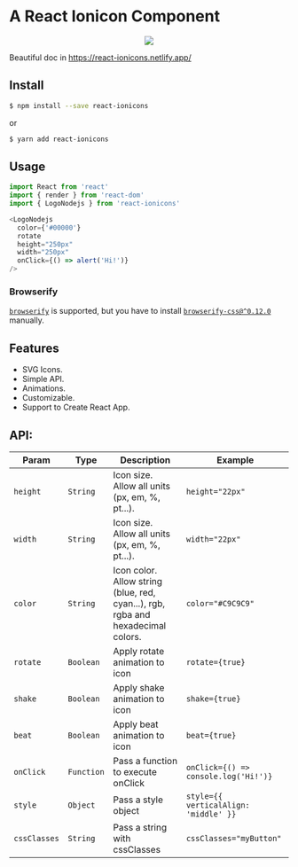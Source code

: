 # A React Ionicon Component

<p align="center">
  <img src="https://raw.githubusercontent.com/zamarrowski/react-ionicons/master/ionicons-logo.png">
</p>

Beautiful doc in https://react-ionicons.netlify.app/

## Install


```sh
$ npm install --save react-ionicons
```

or

```sh
$ yarn add react-ionicons
```

## Usage

```js
import React from 'react'
import { render } from 'react-dom'
import { LogoNodejs } from 'react-ionicons'

<LogoNodejs
  color={'#00000'}
  rotate
  height="250px"
  width="250px"
  onClick={() => alert('Hi!')}
/>
```

### Browserify

[`browserify`](https://npmjs.com/packages/browserify) is supported, but you have to install [`browserify-css@^0.12.0`](https://npmjs.com/packages/browserify-css) manually.

## Features

* SVG Icons.
* Simple API.
* Animations.
* Customizable.
* Support to Create React App.

## API:

| Param | Type | Description | Example |
| --- | --- | --- | --- |
| `height` | `String` | Icon size. Allow all units (px, em, %, pt...). | `height="22px"` |
| `width` | `String` | Icon size. Allow all units (px, em, %, pt...). | `width="22px"` |
| `color` | `String` | Icon color. Allow string (blue, red, cyan...), rgb, rgba and hexadecimal colors. | `color="#C9C9C9"` |
| `rotate` | `Boolean` | Apply rotate animation to icon | `rotate={true}` |
| `shake` | `Boolean` | Apply shake animation to icon | `shake={true}` |
| `beat` | `Boolean` | Apply beat animation to icon | `beat={true}` |
| `onClick` | `Function` | Pass a function to execute onClick | `onClick={() => console.log('Hi!')}` |
| `style` | `Object` | Pass a style object | `style={{ verticalAlign: 'middle' }}` |
| `cssClasses` | `String` | Pass a string with cssClasses | `cssClasses="myButton"` |
